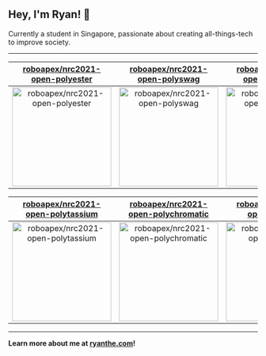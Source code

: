 ## Hey, I'm Ryan! 👋

Currently a student in Singapore, passionate about creating all-things-tech to improve society.

---

| [roboapex/nrc2021-open-polyester](https://github.com/roboapex/nrc2021-open-polyester) | [roboapex/nrc2021-open-polyswag](https://github.com/roboapex/nrc2021-open-polyswag) | [roboapex/nrc2021-open-polyspace](https://github.com/roboapex/nrc2021-open-polyspace) |
| :-: | :-: | :-: |
| <a href="https://github.com/roboapex/nrc2021-open-polyester"><img src="https://github.com/theboi/theboi/raw/main/DISPLAY.jpg" alt="roboapex/nrc2021-open-polyester" title="roboapex/nrc2021-open-polyester" width="200" height="200"></a> | <a href="https://github.com/roboapex/nrc2021-open-polyswag"><img src="https://github.com/theboi/theboi/raw/main/DISPLAY.jpg" alt="roboapex/nrc2021-open-polyswag" title="roboapex/nrc2021-open-polyswag" width="200" height="200"></a> | <a href="https://github.com/roboapex/nrc2021-open-polyspace"><img src="https://github.com/theboi/theboi/raw/main/DISPLAY.jpg" alt="roboapex/nrc2021-open-polyspace" title="roboapex/nrc2021-open-polyspace" width="200" height="200"></a> |

| [roboapex/nrc2021-open-polytassium](https://github.com/roboapex/nrc2021-open-polytassium) | [roboapex/nrc2021-open-polychromatic](https://github.com/roboapex/nrc2021-open-polychromatic) | [roboapex/nrc2021-open-polygon](https://github.com/roboapex/nrc2021-open-polygon) |
| :-: | :-: | :-: |
| <a href="https://github.com/roboapex/nrc2021-open-polytassium"><img src="https://github.com/theboi/theboi/raw/main/DISPLAY.jpg" alt="roboapex/nrc2021-open-polytassium" title="roboapex/nrc2021-open-polytassium" width="200" height="200"></a> | <a href="https://github.com/roboapex/nrc2021-open-polychromatic"><img src="https://github.com/theboi/theboi/raw/main/DISPLAY.jpg" alt="roboapex/nrc2021-open-polychromatic" title="roboapex/nrc2021-open-polychromatic" width="200" height="200"></a> | <a href="https://github.com/roboapex/nrc2021-open-polygon"><img src="https://github.com/theboi/theboi/raw/main/DISPLAY.jpg" alt="roboapex/nrc2021-open-polygon" title="roboapex/nrc2021-open-polygon" width="200" height="200"></a> |



---

**Learn more about me at [ryanthe.com](https://www.ryanthe.com)!**